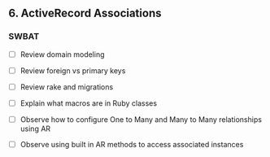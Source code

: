 ## 6. ActiveRecord Associations

### SWBAT

- [ ] Review domain modeling
- [ ] Review foreign vs primary keys
- [ ] Review rake and migrations
- [ ] Explain what macros are in Ruby classes
- [ ] Observe how to configure One to Many and Many to Many relationships using AR
- [ ] Observe using built in AR methods to access associated instances



